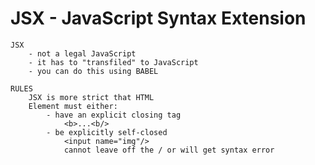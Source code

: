 # JSX - JavaScript Syntax Extension

    JSX
        - not a legal JavaScript
        - it has to "transfiled" to JavaScript
        - you can do this using BABEL

    RULES
        JSX is more strict that HTML
        Element must either:
            - have an explicit closing tag
                <b>...<b/>
            - be explicitly self-closed
                <input name="img"/>
                cannot leave off the / or will get syntax error